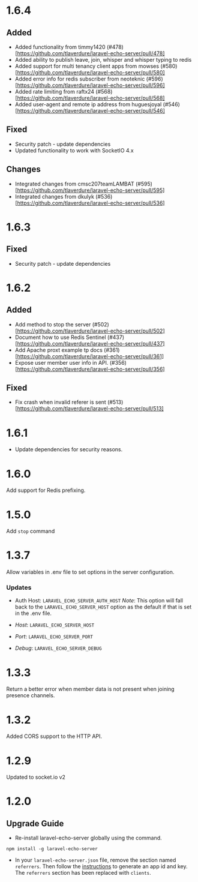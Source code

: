 # 1.6.4

## Added

- Added functionality from timmy1420 (#478)[https://github.com/tlaverdure/laravel-echo-server/pull/478]
- Added ability to publish leave, join, whisper and whisper typing to redis
- Added support for multi tenancy client apps from mowses (#580)[https://github.com/tlaverdure/laravel-echo-server/pull/580]
- Added error info for redis subscriber from neoteknic (#596)[https://github.com/tlaverdure/laravel-echo-server/pull/596]
- Added rate limiting from raftx24 (#568)[https://github.com/tlaverdure/laravel-echo-server/pull/568]
- Added user-agent and remote ip address from huguesjoyal (#546)[https://github.com/tlaverdure/laravel-echo-server/pull/546]

## Fixed

- Security patch - update dependencies
- Updated functionality to work with SocketIO 4.x

## Changes

- Integrated changes from cmsc207teamLAMBAT (#595)[https://github.com/tlaverdure/laravel-echo-server/pull/595]
- Integrated changes from dkulyk (#536)[https://github.com/tlaverdure/laravel-echo-server/pull/536]

# 1.6.3

## Fixed

-   Security patch - update dependencies

# 1.6.2

## Added

-   Add method to stop the server (#502)[https://github.com/tlaverdure/laravel-echo-server/pull/502]
-   Document how to use Redis Sentinel (#437)[https://github.com/tlaverdure/laravel-echo-server/pull/437]
-   Add Apache proxt example tp docs (#361)[https://github.com/tlaverdure/laravel-echo-server/pull/361]
-   Expose user member user info in API. (#356)[https://github.com/tlaverdure/laravel-echo-server/pull/356]

## Fixed

-   Fix crash when invalid referer is sent (#513)[https://github.com/tlaverdure/laravel-echo-server/pull/513]

# 1.6.1

-   Update dependencies for security reasons.

# 1.6.0

Add support for Redis prefixing.

# 1.5.0

Add `stop` command

# 1.3.7

Allow variables in .env file to set options in the server configuration.

### Updates

-   Auth Host: `LARAVEL_ECHO_SERVER_AUTH_HOST` _Note_: This option will fall back to the `LARAVEL_ECHO_SERVER_HOST` option as the default if that is set in the .env file.

-   _Host_: `LARAVEL_ECHO_SERVER_HOST`

-   _Port_: `LARAVEL_ECHO_SERVER_PORT`

-   _Debug_: `LARAVEL_ECHO_SERVER_DEBUG`

# 1.3.3

Return a better error when member data is not present when joining presence channels.

# 1.3.2

Added CORS support to the HTTP API.

# 1.2.9

Updated to socket.io v2

# 1.2.0

## Upgrade Guide

-   Re-install laravel-echo-server globally using the command.

```
npm install -g laravel-echo-server
```

-   In your `laravel-echo-server.json` file, remove the section named `referrers`. Then follow the [instructions](https://github.com/tlaverdure/laravel-echo-server#api-clients) to generate an app id and key. The `referrers` section has been replaced with `clients`.
